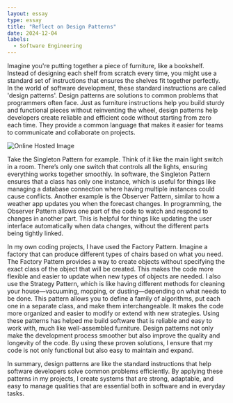 ```yaml
---
layout: essay
type: essay
title: "Reflect on Design Patterns"
date: 2024-12-04
labels:
  - Software Engineering
---
```


Imagine you're putting together a piece of furniture, like a bookshelf. Instead of designing each shelf from scratch every time, you might use a standard set of instructions that ensures the shelves fit together perfectly. In the world of software development, these standard instructions are called 'design patterns'. Design patterns are solutions to common problems that programmers often face. Just as furniture instructions help you build sturdy and functional pieces without reinventing the wheel, design patterns help developers create reliable and efficient code without starting from zero each time. They provide a common language that makes it easier for teams to communicate and collaborate on projects.

![Online Hosted Image](https://media.istockphoto.com/id/1300331505/vector/living-room-interior-comfortable-sofa-bookcase-chair-and-house-plants-vector-flat-style.jpg?s=612x612&w=0&k=20&c=KbIpj1QZ7FXfma9ELib4My6URwkuPU05gN20IRDG__c=)


Take the Singleton Pattern for example. Think of it like the main light switch in a room. There’s only one switch that controls all the lights, ensuring everything works together smoothly. In software, the Singleton Pattern ensures that a class has only one instance, which is useful for things like managing a database connection where having multiple instances could cause conflicts. Another example is the Observer Pattern, similar to how a weather app updates you when the forecast changes. In programming, the Observer Pattern allows one part of the code to watch and respond to changes in another part. This is helpful for things like updating the user interface automatically when data changes, without the different parts being tightly linked.

In my own coding projects, I have used the Factory Pattern. Imagine a factory that can produce different types of chairs based on what you need. The Factory Pattern provides a way to create objects without specifying the exact class of the object that will be created. This makes the code more flexible and easier to update when new types of objects are needed. I also use the Strategy Pattern, which is like having different methods for cleaning your house—vacuuming, mopping, or dusting—depending on what needs to be done. This pattern allows you to define a family of algorithms, put each one in a separate class, and make them interchangeable. It makes the code more organized and easier to modify or extend with new strategies. Using these patterns has helped me build software that is reliable and easy to work with, much like well-assembled furniture. Design patterns not only make the development process smoother but also improve the quality and longevity of the code. By using these proven solutions, I ensure that my code is not only functional but also easy to maintain and expand.

In summary, design patterns are like the standard instructions that help software developers solve common problems efficiently. By applying these patterns in my projects, I create systems that are strong, adaptable, and easy to manage qualities that are essential both in software and in everyday tasks.
